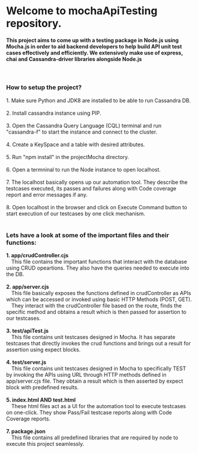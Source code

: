 <html>
    <body>
        <h1>Welcome to mochaApiTesting repository.</h1>
        <h4>This project aims to come up with a testing package in Node.js using Mocha.js in order to aid backend developers to help build API unit test cases effectively and efficiently.
            We extensively make use of express, chai and Cassandra-driver libraries alongside Node.js</h4><br>

<h3>How to setup the project?</h3>
1. Make sure Python and JDK8 are installed to be able to run Cassandra DB.<br><br>
2. Install cassandra instance using PIP.<br><br>
3. Open the Cassandra Query Language (CQL) terminal and run "cassandra-f" to start the instance and connect to the cluster.<br><br>
4. Create a KeySpace and a table with desired attributes.<br><br>
5. Run "npm install" in the projectMocha directory.<br><br>
6. Open a termninal to run the Node instance to open localhost.<br><br>
7. The localhost basically opens up our automation tool. They describe the testcases executed, its passes and failures along with Code coverage report and error messages if any.<br><br>
8. Open localhost in the browser and click on Execute Command button to start execution of our testcases by one click mechanism.<br><br>
	
<h3>Lets have a look at some of the important files and their functions:</h3>
<b>1. app/crudController.cjs</b><br>
&emsp;This file contains the important functions that interact with the database using CRUD opeartions. They also have the queries needed to execute into the DB.<br><br>
<b>2. app/server.cjs</b><br>
&emsp;This file basically exposes the functions defined in crudController as APIs which can be accessed or invoked using basic HTTP Methods (POST, GET).<br>
&emsp;They interact with the crudController file based on the route, finds the specific method and obtains a result which is then passed for assertion to our testcases.<br><br>
<b>3. test/apiTest.js</b><br>
&emsp;This file contains unit testcases designed in Mocha. It has separate testcases that directly invokes the crud functions and brings out a result for assertion using expect blocks.<br><br>
<b>4. test/server.js</b><br>
&emsp;This file contains unit testcases designed in Mocha to specifically TEST by invoking the APIs using URL through HTTP methods defined in app/server.cjs file. They obtain a result which is then asserted by expect block with predefined results.<br><br>
<b>5. index.html AND test.html</b><br>
&emsp;These html files act as a UI for the automation tool to execute testcases on one-click. They show Pass/Fail testcase reports along with Code Coverage reports.<br><br>
<b>7. package.json</b><br>
&emsp;This file contains all predefined libraries that are required by node to execute this project seamlessly.<br><br>
   </body>
</html>

